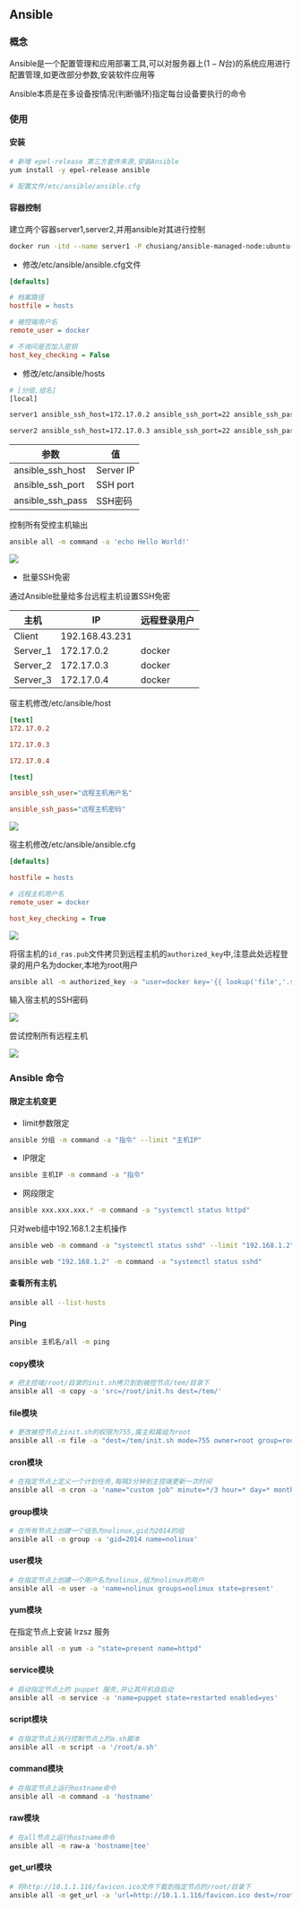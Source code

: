 <!--
 * @Description: 
 * @Version: 1.0
 * @Author: DaLao
 * @Email: dalao_li@163.com
 * @Date: 2021-03-08 09:36:50
 * @LastEditors: DaLao
 * @LastEditTime: 2022-07-03 20:06:02
-->


## Ansible



### 概念


Ansible是一个配置管理和应用部署工具,可以对服务器上($1-N$台)的系统应用进行配置管理,如更改部分参数,安装软件应用等

Ansible本质是在多设备按情况(判断循环)指定每台设备要执行的命令



### 使用

#### 安装

```sh
# 新增 epel-release 第三方套件来源,安装Ansible
yum install -y epel-release ansible

# 配置文件/etc/ansible/ansible.cfg
```



#### 容器控制


建立两个容器server1,server2,并用ansible对其进行控制

```sh
docker run -itd --name server1 -P chusiang/ansible-managed-node:ubuntu-14.04
```

- 修改/etc/ansible/ansible.cfg文件

```ini
[defaults]

# 档案路径
hostfile = hosts

# 被控端用户名
remote_user = docker

# 不询问是否加入密钥
host_key_checking = False
```


- 修改/etc/ansible/hosts

```sh
# [分组,组名]
[local]

server1 ansible_ssh_host=172.17.0.2 ansible_ssh_port=22 ansible_ssh_pass=docker

server2 ansible_ssh_host=172.17.0.3 ansible_ssh_port=22 ansible_ssh_pass=docker
```

| 参数             | 值        |
| ---------------- | --------- |
| ansible_ssh_host | Server IP |
| ansible_ssh_port | SSH port  |
| ansible_ssh_pass | SSH密码   |

控制所有受控主机输出

```sh
ansible all -m command -a 'echo Hello World!'
```

![](https://cdn.hurra.ltd/img/20210308100822.png)


- 批量SSH免密

通过Ansible批量给多台远程主机设置SSH免密

| 主机     | IP             | 远程登录用户 |
| -------- | -------------- | ------------ |
| Client   | 192.168.43.231 |              |
| Server_1 | 172.17.0.2     | docker       |
| Server_2 | 172.17.0.3     | docker       |
| Server_3 | 172.17.0.4     | docker       |


宿主机修改/etc/ansible/host

```ini
[test]
172.17.0.2

172.17.0.3

172.17.0.4

[test]

ansible_ssh_user="远程主机用户名"

ansible_ssh_pass="远程主机密码"
```

![](https://cdn.hurra.ltd/img/20210310120137.png)

宿主机修改/etc/ansible/ansible.cfg

```ini
[defaults]

hostfile = hosts

# 远程主机用户名
remote_user = docker

host_key_checking = True
```

![](https://cdn.hurra.ltd/img/20210310120159.png)

将宿主机的`id_ras.pub`文件拷贝到远程主机的`authorized_key`中,注意此处远程登录的用户名为docker,本地为root用户

```sh
ansible all -m authorized_key -a "user=docker key='{{ lookup('file','.ssh/id_ras.pub') }}'" -k
```

输入宿主机的SSH密码

![](https://cdn.hurra.ltd/img/20210310115926.png)

尝试控制所有远程主机

![](https://cdn.hurra.ltd/img/20210310100850.png)



### Ansible 命令



#### 限定主机变更


- limit参数限定

```sh
ansible 分组 -m command -a "指令" --limit "主机IP"
```


- IP限定

```sh
ansible 主机IP -m command -a "指令"
```


- 网段限定

```sh
ansible xxx.xxx.xxx.* -m command -a "systemctl status httpd"
```

只对web组中192.168.1.2主机操作

```sh
ansible web -m command -a "systemctl status sshd" --limit "192.168.1.2"

ansible web "192.168.1.2" -m command -a "systemctl status sshd"
```


#### 查看所有主机

```sh
ansible all --list-hosts
```


#### Ping

```sh
ansible 主机名/all -m ping
```


#### copy模块

```sh
# 把主控端/root/目录的init.sh拷贝到到被控节点/tem/目录下
ansible all -m copy -a 'src=/root/init.hs dest=/tem/'
```


#### file模块

```sh
# 更改被控节点上init.sh的权限为755,属主和属组为root
ansible all -m file -a "dest=/tem/init.sh mode=755 owner=root group=root"
```


#### cron模块

```sh
# 在指定节点上定义一个计划任务,每隔3分钟到主控端更新一次时间
ansible all -m cron -a 'name="custom job" minute=*/3 hour=* day=* month=* weekday=* job="/usr/sbin/ntpdate 172.16.254.139"'
```


#### group模块

```sh
# 在所有节点上创建一个组名为nolinux,gid为2014的组
ansible all -m group -a 'gid=2014 name=nolinux'
```


#### user模块

```sh
# 在指定节点上创建一个用户名为nolinux,组为nolinux的用户
ansible all -m user -a 'name=nolinux groups=nolinux state=present'
```


#### yum模块

在指定节点上安装 lrzsz 服务

```sh
ansible all -m yum -a "state=present name=httpd"
```


#### service模块

```sh
# 启动指定节点上的 puppet 服务,并让其开机自启动
ansible all -m service -a 'name=puppet state=restarted enabled=yes'
```


#### script模块

```sh
# 在指定节点上执行控制节点上的a.sh脚本
ansible all -m script -a '/root/a.sh'
```


#### command模块

```sh
# 在指定节点上运行hostname命令
ansible all -m command -a 'hostname'
```


#### raw模块

```sh
# 在all节点上运行hostname命令
ansible all -m raw-a 'hostname|tee'
```


#### get_url模块

```sh
# 将http://10.1.1.116/favicon.ico文件下载到指定节点的/root/目录下
ansible all -m get_url -a 'url=http://10.1.1.116/favicon.ico dest=/root/'
```